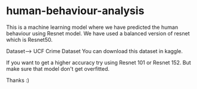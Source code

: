 # human-behaviour-analysis
This is a machine learning model where we have predicted the human behaviour using Resnet model. We have used a balanced version of resnet which is Resnet50.

Dataset--> UCF Crime Dataset
You can download this dataset in kaggle.


If you want to get a higher accuracy try using Resnet 101 or Resnet 152. But make sure that model don't get overfitted.

Thanks :)
